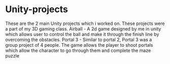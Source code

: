 # Unity-projects
These are the 2 main Unity projects which i worked on. These projects were a part of my 3D gaming class.
Airball - A 2d game designed by me in unity which allows user to control the ball and make it through the finish line by overcoming the obstacles. 
Portal 3 - Similar to portal 2, Portal 3 was a group project of 4 people. The game allows the player to shoot portals which allow the character to go through them and complete the maze puzzle
